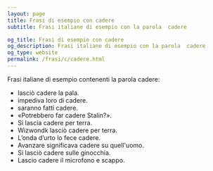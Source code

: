 ```yaml
---
layout: page
title: Frasi di esempio con cadere 
subtitle: Frasi italiane di esempio con la parola  cadere

og_title: Frasi di esempio con cadere 
og_description: Frasi italiane di esempio con la parola  cadere
og_type: website
permalink: /frasi/c/cadere.html
---
```


Frasi italiane di esempio contenenti la parola cadere:


- lasciò cadere la pala.
- impediva loro di cadere.
- saranno fatti cadere.
- «Potrebbero far cadere Stalin?».
- Si lascia cadere per terra.
- Wizwondk lasciò cadere per terra.
- L’onda d’urto lo fece cadere.
- Avanzare significava cadere su quell'uomo.
- Si lasciò cadere sulle ginocchia.
- Lascio cadere il microfono e scappo.
